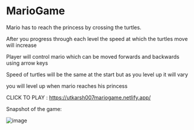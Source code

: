 # MarioGame

Mario has to reach the princess by crossing the turtles.


After you progress through each level the speed at which the turtles move will increase

Player will control mario which can be moved forwards and backwards using arrow keys 


Speed of turtles will be the same at the start but as you level up it will vary 

you will level up when mario reaches his princess

CLICK TO PLAY :  https://utkarsh007mariogame.netlify.app/

Snapshot of the game:

![image](https://user-images.githubusercontent.com/63089923/143615789-dafb9245-e1b9-42ef-bb3c-84ecd75c3e2b.png)
